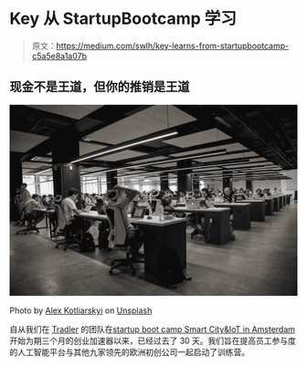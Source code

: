 # Key 从 StartupBootcamp 学习

> 原文：<https://medium.com/swlh/key-learns-from-startupbootcamp-c5a5e8a1a07b>

## 现金不是王道，但你的推销是王道

![](img/966aaaf5fa004c3b1dfb80b84edcbcec.png)

Photo by [Alex Kotliarskyi](https://unsplash.com/@frantic?utm_source=medium&utm_medium=referral) on [Unsplash](https://unsplash.com?utm_source=medium&utm_medium=referral)

自从我们在 [Tradler](http://www.tradler.co/) 的团队在[startup boot camp Smart City&IoT in Amsterdam](https://www.crunchbase.com/organization/startupbootcamp-smart-city-living#section-overview)开始为期三个月的创业加速器以来，已经过去了 30 天。我们旨在提高员工参与度的人工智能平台与其他九家领先的欧洲初创公司一起启动了训练营。